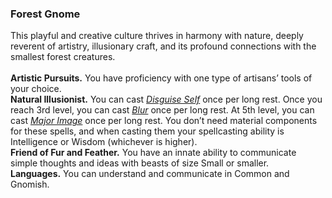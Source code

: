 ### Forest Gnome

This playful and creative culture thrives in harmony with nature, deeply reverent of artistry, illusionary craft, and its profound connections with the smallest forest creatures.
\
\
**Artistic Pursuits.**
You have proficiency with one type of artisans’ tools of your choice.
\
**Natural Illusionist.**
You can cast _[<span class="spell">Disguise Self</span>](#Disguise_Self_disguise_self)_ once per long rest.
Once you reach 3rd level, you can cast _[<span class="spell">Blur</span>](#Blur_blur)_ once per long rest.
At 5th level, you can cast _[<span class="spell">Major Image</span>](#Major_Image_major_image)_ once per long rest.
You don’t need material components for these spells, and when casting them your spellcasting ability is Intelligence or Wisdom (whichever is higher).
\
**Friend of Fur and Feather.**
You have an innate ability to communicate simple thoughts and ideas with beasts of size Small or smaller.
\
**Languages.**
You can understand and communicate in Common and Gnomish.
